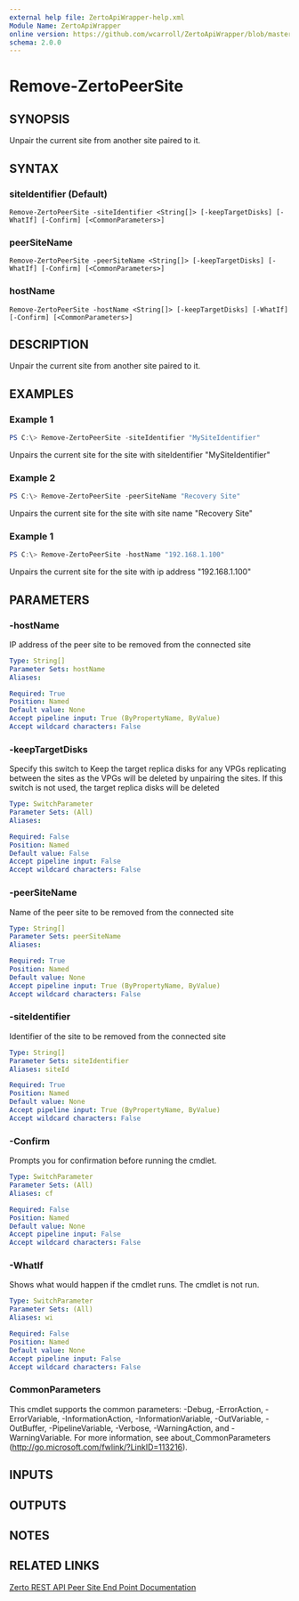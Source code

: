 ```yaml
---
external help file: ZertoApiWrapper-help.xml
Module Name: ZertoApiWrapper
online version: https://github.com/wcarroll/ZertoApiWrapper/blob/master/docs/Remove-ZertoPeerSite.md
schema: 2.0.0
---
```


# Remove-ZertoPeerSite

## SYNOPSIS

Unpair the current site from another site paired to it.

## SYNTAX

### siteIdentifier (Default)
```
Remove-ZertoPeerSite -siteIdentifier <String[]> [-keepTargetDisks] [-WhatIf] [-Confirm] [<CommonParameters>]
```

### peerSiteName
```
Remove-ZertoPeerSite -peerSiteName <String[]> [-keepTargetDisks] [-WhatIf] [-Confirm] [<CommonParameters>]
```

### hostName
```
Remove-ZertoPeerSite -hostName <String[]> [-keepTargetDisks] [-WhatIf] [-Confirm] [<CommonParameters>]
```

## DESCRIPTION

Unpair the current site from another site paired to it.

## EXAMPLES

### Example 1
```powershell
PS C:\> Remove-ZertoPeerSite -siteIdentifier "MySiteIdentifier"
```

Unpairs the current site for the site with siteIdentifier "MySiteIdentifier"

### Example 2
```powershell
PS C:\> Remove-ZertoPeerSite -peerSiteName "Recovery Site"
```

Unpairs the current site for the site with site name "Recovery Site"

### Example 1
```powershell
PS C:\> Remove-ZertoPeerSite -hostName "192.168.1.100"
```

Unpairs the current site for the site with ip address "192.168.1.100"

## PARAMETERS

### -hostName
IP address of the peer site to be removed from the connected site

```yaml
Type: String[]
Parameter Sets: hostName
Aliases:

Required: True
Position: Named
Default value: None
Accept pipeline input: True (ByPropertyName, ByValue)
Accept wildcard characters: False
```

### -keepTargetDisks
Specify this switch to Keep the target replica disks for any VPGs replicating between the sites as the VPGs will be deleted by unpairing the sites.
If this switch is not used, the target replica disks will be deleted

```yaml
Type: SwitchParameter
Parameter Sets: (All)
Aliases:

Required: False
Position: Named
Default value: False
Accept pipeline input: False
Accept wildcard characters: False
```

### -peerSiteName
Name of the peer site to be removed from the connected site

```yaml
Type: String[]
Parameter Sets: peerSiteName
Aliases:

Required: True
Position: Named
Default value: None
Accept pipeline input: True (ByPropertyName, ByValue)
Accept wildcard characters: False
```

### -siteIdentifier
Identifier of the site to be removed from the connected site

```yaml
Type: String[]
Parameter Sets: siteIdentifier
Aliases: siteId

Required: True
Position: Named
Default value: None
Accept pipeline input: True (ByPropertyName, ByValue)
Accept wildcard characters: False
```

### -Confirm
Prompts you for confirmation before running the cmdlet.

```yaml
Type: SwitchParameter
Parameter Sets: (All)
Aliases: cf

Required: False
Position: Named
Default value: None
Accept pipeline input: False
Accept wildcard characters: False
```

### -WhatIf
Shows what would happen if the cmdlet runs.
The cmdlet is not run.

```yaml
Type: SwitchParameter
Parameter Sets: (All)
Aliases: wi

Required: False
Position: Named
Default value: None
Accept pipeline input: False
Accept wildcard characters: False
```

### CommonParameters
This cmdlet supports the common parameters: -Debug, -ErrorAction, -ErrorVariable, -InformationAction, -InformationVariable, -OutVariable, -OutBuffer, -PipelineVariable, -Verbose, -WarningAction, and -WarningVariable. For more information, see about_CommonParameters (http://go.microsoft.com/fwlink/?LinkID=113216).

## INPUTS

## OUTPUTS

## NOTES

## RELATED LINKS

[Zerto REST API Peer Site End Point Documentation](http://s3.amazonaws.com/zertodownload_docs/Latest/Zerto%20Virtual%20Replication%20Zerto%20Virtual%20Manager%20%28ZVM%29%20-%20vSphere%20Online%20Help/index.html#page/RestfulAPIs%2FStatusAPIs.5.044.html%23)